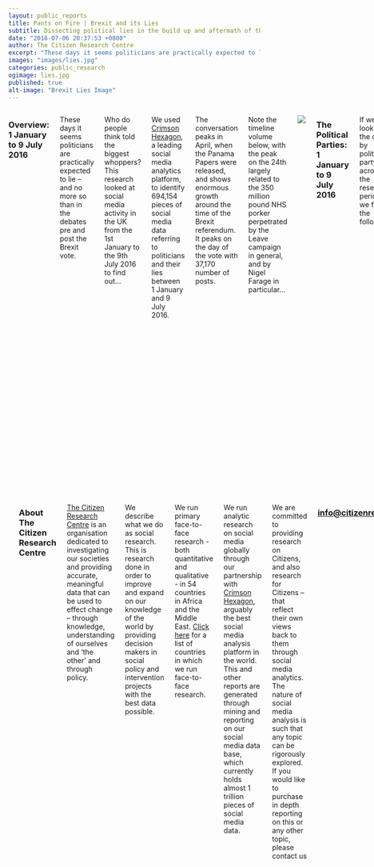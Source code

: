 ```yaml
---
layout: public_reports
title: Pants on Fire | Brexit and its Lies
subtitle: Dissecting political lies in the build up and aftermath of the Brexit vote. 
date: "2016-07-06 20:37:53 +0800"
author: The Citizen Research Centre
excerpt: "These days it seems politicians are practically expected to lie – and no more so than in the debates pre and post the Brexit vote."
images: "images/lies.jpg"
categories: public_research
ogimage: lies.jpg
published: true
alt-image: "Brexit Lies Image"
---
```

<div class="row">
    <div class='medium-2 large-2 columns'>
        <div class='spacing'></div>
    </div>
<div class='medium-8 large-8 columns'>
<h3>Overview: 1 January to 9 July 2016</h3>
<p>These days it seems politicians are practically expected to lie – and no more so than in the debates pre and post the Brexit vote.</p><p>
Who do people think told the biggest whoppers? This research looked at social media activity in the UK from the 1st January to the 9th July 2016 to find out…</p><p>
We used <a href="http://www.crimsonhexagon.com/">Crimson Hexagon</a>, a leading social media analytics platform, to identify 694,154 pieces of social media data referring to politicians and their lies between 1 January and 9 July 2016.</p><p>
The conversation peaks in April, when the Panama Papers were released, and shows enormous growth around the time of the Brexit referendum. It peaks on the day of the vote with 37,170 number of posts.</p><p>
Note the timeline volume below, with the peak on the 24th largely related to the 350 million pound NHS porker perpetrated by the Leave campaign in general, and by Nigel Farage in particular…</p>
<p style="text-align: center;" ><img src="{{site.url}}/images/blog-images/lies_month.jpg"></p>
<h3>The Political Parties: 1 January to 9 July 2016</h3>
<p>If we look at the data, by political party, across the research period, we find the following.</p><p>
The conservatives handed us a textbook case of what happens when your part is not only divided over an issue but opposing camps campaign fiercely for their respective positions. They garnered 19% of the total conversation over the period. UKIP of course is divisive by its nature, but unified by its goal – they received 8% of conversation.</p><p>
And Labour seems fairly well trusted across the board with only 3% of conversation dedicated to its fabrications.
</p>
<p style="text-align: center;" ><img src="{{site.url}}/images/blog-images/parties.jpg"></p>
<h3>The people behind the numbers: 1 January to 9 July 2016</h3>
<p>So who told the most lies, according to opinion expressed on social media in the UK?</p><p>
We carefully trained a monitor on Crimson Hexagon to find out.</p><p>
Over the total research period (1 January to 9 July 2016), here’s roll call of mistrust. Perhaps it’s just a Prime Ministers lot, but David Cameron was the least trusted politician with 21% of the conversation dedicated to him. The Conservatives (19%) as a whole were far less trusted than Labour (only 3%), with key Leave campaigners Nigel Farage (13%) and Boris Johnson (10%) right up there in the lack of trust stakes. :
</p>
<div id="mostlies"></div>
<h3>The people behind the numbers: 1-22 June vs 23 June-9 July 2016.</h3>
<p>Of course the lying peaked right around the Brexit campaign! So who was most reviled on social media before and after the vote?</p><p>
Interestingly, David Cameron dropped from 21% of the conversation to just 4% after the vote, perhaps due to his honourable resignation.</p><p>
Boris Johnson took a while to step down from his ambitions, and shot up from 8% to 24% after the Brexit vote! This massive rise in bad sentiment was fueled by purported lies he told, and also by his decision to step down from his campaign to lead the Tories. </p><p>
Nigel Farage remained pretty steady at 22% before and after – presumably social media didn’t have very high expectations of him.</p><p>
Michael Gove tripled his score from 3% to 9% in the wake of the Brexit vote.</p><p>
The Conservatives rise from 6 to 10 percent, as the fallout hits the party.  And Labour also rises from less than 1% to 4% as they are also plunged into crisis.
</p>
<div id="beforeafter"></div>
<h3>In Detail: The Political Parties 1-22 June vs 23 June-9 July 2016.</h3>
<p>How did the political parties fare before and after the vote? UKIP (8%) out-porkered the Conservatives  (6%) largely off the back of a very popular tweet comparing Farage’s lies to the Nazis. Labour was lily white at less than 1 % of conversation…</p>
<p style="text-align: center;" ><img src="{{site.url}}/images/blog-images/june_lies.jpg"></p>
<p>After the vote, UKIP slides off the scale (down to 2%) – this is only because the public’s vitriol is redirected at Farage himself rather than at the party.  Conservatives rise to 6% and Labour, wracked by division, rises to 4% of the conversation.</p>
<p style="text-align: center;" ><img src="{{site.url}}/images/blog-images/post_brexi_lies.jpg"></p>
<h3>In Detail: The Politicians</h3>
<p>Individual politicians were identified and blamed in 50% of the total lies and deceit conversation since the beginning of 2016. Of this, David Cameron received 21% of the discussion (almost exclusively prior to the vote) and Nigel Farage followed at 13%.</p>
<p style="text-align: center;" ><img src="{{site.url}}/images/blog-images/politicians.jpg"></p>
<p>In the pre (1 June- 22 June) and Brexit period, we see Cameron (21%) and Farage (22%) neck and neck in the dishonesty stakes, with Boris Johnson still a distant 3rd at 8% of the conversation.</p>
<p style="text-align: center;" ><img src="{{site.url}}/images/blog-images/politicians_june.jpg"></p>
<p>This changes dramatically in the post Brexit period (23 June-9 July), as Cameron drops to 4% - his resignation being well received as an honourable, even honest expression of guilt. Boris Johnson rises to a whopping 24% of conversation and Farage holds onto second at 22%. Gove also climbs from 3 to 9%.</p>
<p style="text-align: center;" ><img src="{{site.url}}/images/blog-images/politicians_postvote.jpg"></p>
<h3>Gender Analysis: 1 January to 9 July 2016</h3>
<p>Crimson Hexagon was able to identify the gender of 64% of the posts analysed.</p><p>
Throughout the conversation, male contributors are more focused on individuals and accountability, and women on a wide variety of topics.</p><p>
In the period 1 June to 22 June 2016, the conversation was overwhelmingly male driven, with men contributing 72% of the conversation.  The male topic wheel is as follows:
</p>
<p style="text-align: center;" ><img src="{{site.url}}/images/blog-images/lies_conversation.jpg"></p>
<p>During the same period, the female topic wheel is as follows:</p>
<p style="text-align: center;" ><img src="{{site.url}}/images/blog-images/lies_conversation2.jpg"></p>
<p>After the vote (23 June-9 July), women, while still underrepresented, rise to 36% of the conversation. The post Brexit male topic wheel is as follows:</p>
<p style="text-align: center;" ><img src="{{site.url}}/images/blog-images/post_brexit_maleconversations.jpg"></p>
<p>The post Brexit female topic wheel is as follows:</p>
<p style="text-align: center;" ><img src="{{site.url}}/images/blog-images/post_brexit_fermaleconversations.jpg"></p>
<h3>Implications</h3>
<p>While lying is a fairly accepted part of the political process, the toxicity of the Brexit campaign was unprecedented in modern UK politics.  In this age of multiple 24 hour news channels and relentless social media comment, dishonesty is reported on and disseminated more than ever before.</p><p>
Brexit exposed the desperation of both sides – though the leave campaign certainly seems guiltier than the stay campaign.  And it is really these lies that have assisted in throwing politics on all fronts into crisis after the vote.  All the major parties are experiencing seismic fault lines, and in the near future the political map is likely to be redrawn.  At least we have the satisfaction of seeing politicians that lied or otherwise slipped up falling on their metaphorical swords!</p><p>
What will the implications at the next general election – barring an early election only due in 2020 -be? Certainly by then social media will be even more widespread and advanced – and social media analysis with it. Politicians would do well to think before they speak, and avoid the double speak and outright dishonesty that has marked the Brexit campaign.
</p>
</div>
<div class='medium-2 large-2 columns'>
    <div class='spacing'></div>
    </div>
</div>
<div class="row">
<div class='medium-2 large-2 columns'>
        <div class='spacing'></div>
    </div>
<div class='medium-8 large-8 columns'>
<div class='spacing'></div>
<h3>About The Citizen Research Centre</h3>
<p><a href="{{site.url}}" target="_blank">The Citizen Research Centre</a> is an organisation dedicated to investigating our societies and providing accurate, meaningful data that can be used to effect change – through knowledge, understanding of ourselves and ‘the other’ and through policy.</p><p>
We describe what we do as social research. This is research done in order to improve and expand on our knowledge of the world by providing decision makers in social policy and intervention projects with the best data possible.</p><p>
We run primary face-to-face research - both quantitative and qualitative - in 54 countries in Africa and the Middle East. <a href="where-we-work.html" target="_blank">Click here</a> for a list of countries in which we run face-to-face research.</p><p>
We run analytic research on social media globally through our partnership with <a href="http://www.crimsonhexagon.com/" target="_blank">Crimson Hexagon</a>, arguably the best social media analysis platform in the world. This and other reports are generated through mining and reporting on our social media data base, which currently holds almost 1 trillion pieces of social media data.</p><p>
We are committed to providing research on Citizens, and also research for Citizens – that reflect their own views back to them through social media analytics.
The nature of social media analysis is such that any topic can be rigorously explored.  If you would like to purchase in depth reporting on this or any other topic, please contact us</p>  <h3 style="text-align: center;"><a href="mailto:info@citizenresearchcentre.org">info@citizenresearchcentre.org</a></h3>
</div>
<div class='medium-2 large-2 columns'>
    <div class='spacing'></div>
    </div>
</div>

<script>
$(function () {
    $('#mostlies').highcharts({
        chart: {
            type: 'bar'
        },
        title: {
            text: '% of Social Media Conversations around who told the most lies'
        },
        xAxis: {
            categories: ['Leave Campaign','Remain Campaign','Boris Johnson', 'Nigel Farage', 'Micahel Gove', 'David Cameron', 'George Osborne', 'Conservatives', 'Labour', 'UKIP', 'Other'],
            title: {
                text: null
            }
        },
        yAxis: {
            min: 0,
            title: {
                text: '% Conversation',
                align: 'high'
            },
            labels: {
                overflow: 'justify'
            }
        },
        tooltip: {
            valueSuffix: ' %'
        },
        plotOptions: {
            bar: {
                dataLabels: {
                    enabled: false
                }
            }
        },
        credits: {
            enabled: false
        },
        series: [{
            name: '% of Conversation',
            data: [3, 4, 10, 13, 4, 21, 2, 19, 3, 8, 12 ]
        }]
    });
});
</script>
<script>
$(function () {
    $('#beforeafter').highcharts({
        chart: {
            type: 'bar'
        },
        title: {
            text: 'Percentage of total mistrust conversations before and after the Brexit Vote'
        },
        xAxis: {
            categories: ['Leave Campaign','Remain Campaign','Boris Johnson', 'Nigel Farage', 'Micahel Gove', 'David Cameron', 'George Osborne', 'Conservatives', 'Labour', 'UKIP', 'Other'],
            title: {
                text: null
            }
        },
        yAxis: {
            min: 0,
            title: {
                text: 'Percent of total mistrust conversation',
                align: 'high'
            },
            labels: {
                overflow: 'justify'
            }
        },
        tooltip: {
            valueSuffix: ' %'
        },
        plotOptions: {
            bar: {
                dataLabels: {
                    enabled: false
                }
            }
        },
        credits: {
            enabled: false
        },
        series: [{
            name: '% Conversation Before Brexit Vote',
            data: [7, 10, 8, 22, 3, 21, 4, 6, 1, 8, 9 ]
        }, {
            name: '% Conversation After Brexit Vote',
            data: [3, 2, 24, 22, 9, 4, 1, 10, 4, 2, 19 ]
        }]
    });
});
</script>
